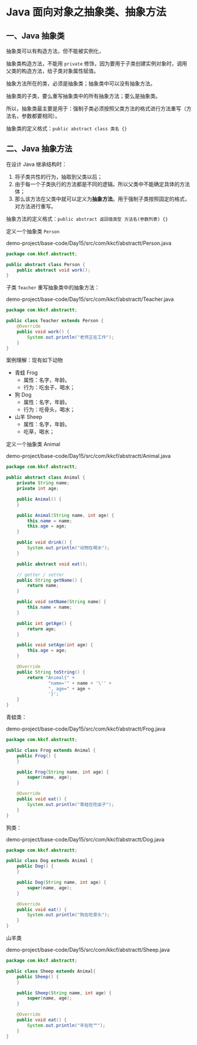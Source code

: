 # Java 面向对象之抽象类、抽象方法

## 一、Java 抽象类

抽象类可以有构造方法，但不能被实例化，

抽象类构造方法，不能用 `private` 修饰，因为要用于子类创建实例对象时，调用父类的构造方法，给子类对象属性赋值。

抽象方法所在的类，必须是抽象类；抽象类中可以没有抽象方法。

抽象类的子类，要么重写抽象类中的所有抽象方法；要么是抽象类。

所以，抽象类最主要是用于：强制子类必须按照父类方法的格式进行方法重写（方法名，参数都要相同）。

抽象类的定义格式：`public abstract class 类名 {}`

## 二、Java 抽象方法

在设计 Java 继承结构时：

1. 将子类共性的行为，抽取到父类以后；
2. 由于每一个子类执行的方法都是不同的逻辑。所以父类中不能确定具体的方法体；
3. 那么该方法在父类中就可以定义为**抽象方法**。用于强制子类按照固定的格式，对方法进行重写。

抽象方法的定义格式：`public abstract 返回值类型 方法名(参数列表) {}`

定义一个抽象类 `Person`

demo-project/base-code/Day15/src/com/kkcf/abstractt/Person.java

```java
package com.kkcf.abstractt;

public abstract class Person {
    public abstract void work();
}
```

子类 `Teacher` 重写抽象类中的抽象方法：

demo-project/base-code/Day15/src/com/kkcf/abstractt/Teacher.java

```java
package com.kkcf.abstractt;

public class Teacher extends Person {
    @Override
    public void work() {
        System.out.println("老师正在工作");
    }
}
```

案例理解：现有如下动物

- 青蛙 Frog
  - 属性：名字，年龄。
  - 行为：吃虫子，喝水；
- 狗 Dog
  - 属性：名字，年龄。
  - 行为：吃骨头，喝水；
- 山羊 Sheep
  - 属性：名字，年龄。
  - 吃草，喝水；

定义一个抽象类 Animal

demo-project/base-code/Day15/src/com/kkcf/abstractt/Animal.java

```java
package com.kkcf.abstractt;

public abstract class Animal {
    private String name;
    private int age;

    public Animal() {
    }

    public Animal(String name, int age) {
        this.name = name;
        this.age = age;
    }

    public void drink() {
        System.out.println("动物在喝水");
    }

    public abstract void eat();

    // getter / setter
    public String getName() {
        return name;
    }

    public void setName(String name) {
        this.name = name;
    }

    public int getAge() {
        return age;
    }

    public void setAge(int age) {
        this.age = age;
    }

    @Override
    public String toString() {
        return "Animal{" +
                "name='" + name + '\'' +
                ", age=" + age +
                '}';
    }
}
```

青蛙类：

demo-project/base-code/Day15/src/com/kkcf/abstractt/Frog.java

```java
package com.kkcf.abstractt;

public class Frog extends Animal {
    public Frog() {
    }

    public Frog(String name, int age) {
        super(name, age);
    }

    @Override
    public void eat() {
        System.out.println("青蛙在吃虫子");
    }
}
```

狗类：

demo-project/base-code/Day15/src/com/kkcf/abstractt/Dog.java

```java
package com.kkcf.abstractt;

public class Dog extends Animal {
    public Dog() {
    }

    public Dog(String name, int age) {
        super(name, age);
    }

    @Override
    public void eat() {
        System.out.println("狗在吃骨头");
    }
}
```

山羊类

demo-project/base-code/Day15/src/com/kkcf/abstractt/Sheep.java

```java
package com.kkcf.abstractt;

public class Sheep extends Animal{
    public Sheep() {
    }

    public Sheep(String name, int age) {
        super(name, age);
    }

    @Override
    public void eat() {
        System.out.println("羊在吃艹");
    }
}
```

